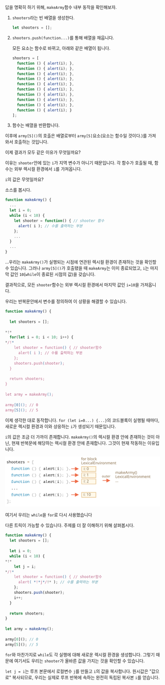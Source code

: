
답을 명확히 하기 위해, `makeArmy`함수 내부 동작을 확인해보자.

1.  `shooters`라는 빈 배열을 생성한다.

    ```js
    let shooters = [];
    ```
2.  `shooters.push(function...)`를 통해 배열을 채웁니다.

    모든 요소는 함수로 바뀌고, 아래와 같은 배열이 됩니다.

    ```js no-beautify
    shooters = [
      function () { alert(i); },
      function () { alert(i); },
      function () { alert(i); },
      function () { alert(i); },
      function () { alert(i); },
      function () { alert(i); },
      function () { alert(i); },
      function () { alert(i); },
      function () { alert(i); },
      function () { alert(i); }
    ];
    ```

3. 함수는 배열을 반환합니다.

이후에 `army[5]()`의 호출은 배열로부터 `army[5]`요소(요소는 함수일 것이다.)를 가져와서 호출하는 것입니다.

이제 결과가 모두 같은 이유가 무엇일까요?

이유는 `shooter`안에 있는 `i`가 지역 변수가 아니기 때문입니다. 각 함수가 호출될 때, 함수는 외부 렉시컬 환경에서 `i`를 가져옵니다.

`i`의 값은 무엇일까요?

소스를 봅시다.

```js
function makeArmy() {
  ...
  let i = 0;
  while (i < 10) {
    let shooter = function() { // shooter 함수
      alert( i ); // 수를 출력하는 부분
    };
    ...
  }
  ...
}
```

...우리는 `makeArmy()`가 실행되는 시점에 연관된 렉시컬 환경이 존재하는 것을 확인할 수 있습니다. 그러나 `army[5]()`가 호출됐을 때 `makeArmy`는 이미 종료되었고, `i`는 마지막 값인 `10`(`while`이 종료된 시점의 값)을 갖습니다.

결과적으로, 모든 `shooter`함수는 외부 렉시컬 환경에서 마지막 값인 `i=10`을 가져옵니다.

우리는 반복문안에서 변수를 정의하여 이 상황을 해결할 수 있습니다.

```js run demo
function makeArmy() {

  let shooters = [];

*!*
  for(let i = 0; i < 10; i++) {
*/!*
    let shooter = function() { // shooter함수
      alert( i ); // 수를 출력하는 부분
    };
    shooters.push(shooter);
  }

  return shooters;
}

let army = makeArmy();

army[0](); // 0
army[5](); // 5
```

이제 생각한 대로 동작합니다. `for (let i=0...) {...}`의 코드블록이 실행될 때마다, 새로운 렉시컬 환경과 이와 상응하는 `i`가 생성되기 때문입니다. 

`i`의 값은 조금 더 가까이 존재합니다. `makeArmy()`의 렉시컬 환경 안에 존재하는 것이 아닌, 현재 반복문에 해당하는 렉시컬 환경 안에 존재합니다. 그것이 현재 작동하는 이유입니다.

![](lexenv-makearmy.svg)

여기서 우리는 `while`을 `for`로 다시 사용했습니다

다른 트릭이 가능할 수 있습니다. 주제를 더 잘 이해하기 위해 살펴봅시다.

```js run
function makeArmy() {
  let shooters = [];

  let i = 0;
  while (i < 10) {
*!*
    let j = i;
*/!*
    let shooter = function() { // shooter함수
      alert( *!*j*/!* ); // 수를 출력하는 부분
    };
    shooters.push(shooter);
    i++;
  }

  return shooters;
}

let army = makeArmy();

army[0](); // 0
army[5](); // 5
```

`for`와 마찬가지로 `while`도 각 실행에 대해 새로운 렉시컬 환경을 생성합니다. 그렇기 때문에 여기서도 우리는 `shooter`가 올바른 값을 가지는 것을 확인할 수 있습니다.

`let j = i`는 루프 본문에서 로컬변수 `j`를 만들고 `i`의 값을 복사합니다. 원시값은 "값으로" 복사되므로, 우리는 실제로 루프 반복에 속하는 완전히 독립된 복사본 `i`를 얻습니다.
